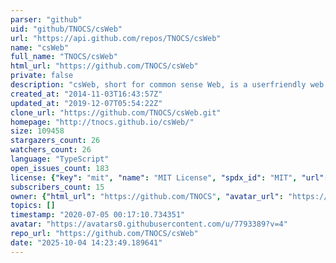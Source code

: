 ```yaml
---
parser: "github"
uid: "github/TNOCS/csWeb"
url: "https://api.github.com/repos/TNOCS/csWeb"
name: "csWeb"
full_name: "TNOCS/csWeb"
html_url: "https://github.com/TNOCS/csWeb"
private: false
description: "csWeb, short for common sense Web, is a userfriendly web application for showing (GIS) data on a map. It allows you to apply multiple filters to filter your data, and to style it, so you can immediately see what's important."
created_at: "2014-11-03T16:43:57Z"
updated_at: "2019-12-07T05:54:22Z"
clone_url: "https://github.com/TNOCS/csWeb.git"
homepage: "http://tnocs.github.io/csWeb/"
size: 109458
stargazers_count: 26
watchers_count: 26
language: "TypeScript"
open_issues_count: 183
license: {"key": "mit", "name": "MIT License", "spdx_id": "MIT", "url": "https://api.github.com/licenses/mit", "node_id": "MDc6TGljZW5zZTEz"}
subscribers_count: 15
owner: {"html_url": "https://github.com/TNOCS", "avatar_url": "https://avatars0.githubusercontent.com/u/7793389?v=4", "login": "TNOCS", "type": "Organization"}
topics: []
timestamp: "2020-07-05 00:17:10.734351"
avatar: "https://avatars0.githubusercontent.com/u/7793389?v=4"
repo_url: "https://github.com/TNOCS/csWeb"
date: "2025-10-04 14:23:49.189641"
---
```

